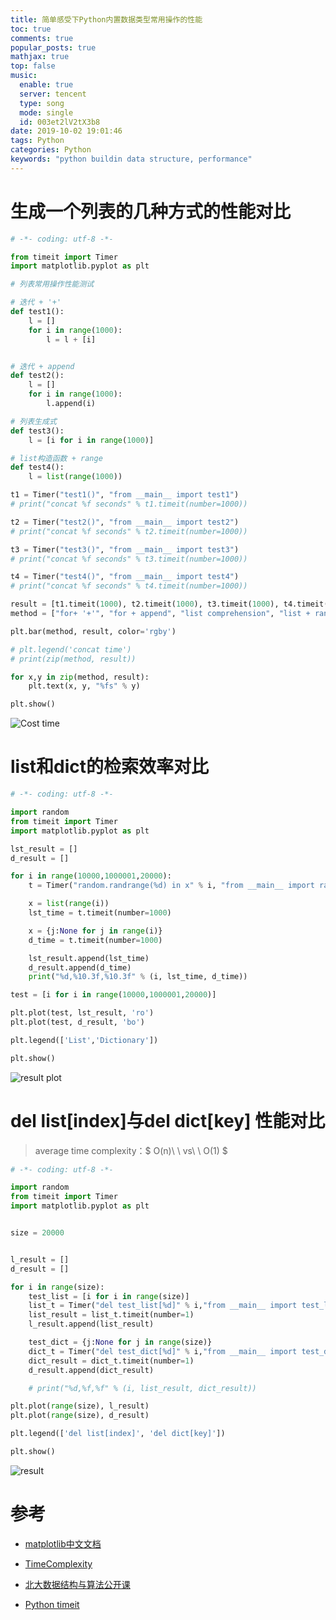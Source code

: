 ```yaml
---
title: 简单感受下Python内置数据类型常用操作的性能
toc: true
comments: true
popular_posts: true
mathjax: true
top: false
music:
  enable: true
  server: tencent
  type: song
  mode: single
  id: 003et2lV2tX3b8
date: 2019-10-02 19:01:46
tags: Python
categories: Python
keywords: "python buildin data structure, performance"
---
```


# 生成一个列表的几种方式的性能对比

```Python
# -*- coding: utf-8 -*-

from timeit import Timer
import matplotlib.pyplot as plt

# 列表常用操作性能测试

# 迭代 + '+'
def test1():
    l = []
    for i in range(1000):
        l = l + [i]


# 迭代 + append
def test2():
    l = []
    for i in range(1000):
        l.append(i)

# 列表生成式
def test3():
    l = [i for i in range(1000)]

# list构造函数 + range
def test4():
    l = list(range(1000))

t1 = Timer("test1()", "from __main__ import test1")
# print("concat %f seconds" % t1.timeit(number=1000))

t2 = Timer("test2()", "from __main__ import test2")
# print("concat %f seconds" % t2.timeit(number=1000))

t3 = Timer("test3()", "from __main__ import test3")
# print("concat %f seconds" % t3.timeit(number=1000))

t4 = Timer("test4()", "from __main__ import test4")
# print("concat %f seconds" % t4.timeit(number=1000))

result = [t1.timeit(1000), t2.timeit(1000), t3.timeit(1000), t4.timeit(1000)]
method = ["for+ '+'", "for + append", "list comprehension", "list + range"]

plt.bar(method, result, color='rgby')

# plt.legend('concat time')
# print(zip(method, result))

for x,y in zip(method, result):
    plt.text(x, y, "%fs" % y)

plt.show()
```

![Cost time](https://cdn.jsdelivr.net/gh/ssmath/mypic/img/20191002194307.png)

<!-- more -->

# list和dict的检索效率对比

```Python
# -*- coding: utf-8 -*-

import random
from timeit import Timer
import matplotlib.pyplot as plt

lst_result = []
d_result = []

for i in range(10000,1000001,20000):
    t = Timer("random.randrange(%d) in x" % i, "from __main__ import random,x")

    x = list(range(i))
    lst_time = t.timeit(number=1000)

    x = {j:None for j in range(i)}
    d_time = t.timeit(number=1000)

    lst_result.append(lst_time)
    d_result.append(d_time)
    print("%d,%10.3f,%10.3f" % (i, lst_time, d_time))

test = [i for i in range(10000,1000001,20000)]

plt.plot(test, lst_result, 'ro')
plt.plot(test, d_result, 'bo')

plt.legend(['List','Dictionary'])

plt.show()
```

![result plot](https://cdn.jsdelivr.net/gh/ssmath/mypic/img/20191002202553.png)


# del list[index]与del dict[key] 性能对比

>average time complexity：$ O(n)\ \ vs\ \ O(1) $

```Python
# -*- coding: utf-8 -*-

import random
from timeit import Timer
import matplotlib.pyplot as plt


size = 20000


l_result = []
d_result = []

for i in range(size):
    test_list = [i for i in range(size)]
    list_t = Timer("del test_list[%d]" % i,"from __main__ import test_list")
    list_result = list_t.timeit(number=1)
    l_result.append(list_result)

    test_dict = {j:None for j in range(size)}
    dict_t = Timer("del test_dict[%d]" % i,"from __main__ import test_dict")
    dict_result = dict_t.timeit(number=1)
    d_result.append(dict_result)

    # print("%d,%f,%f" % (i, list_result, dict_result))

plt.plot(range(size), l_result)
plt.plot(range(size), d_result)

plt.legend(['del list[index]', 'del dict[key]'])

plt.show()
```

![result](https://cdn.jsdelivr.net/gh/ssmath/mypic/img/20191002211901.png)


# 参考

- [matplotlib中文文档](https://www.matplotlib.org.cn/index.html)

- [TimeComplexity<Python Wiki>](https://wiki.python.org/moin/TimeComplexity)

- [北大数据结构与算法公开课](https://www.icourse163.org/course/PKU-1206307812)

- [Python timeit](https://docs.python.org/zh-cn/3/library/timeit.html)
